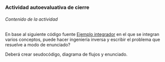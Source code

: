 ### Actividad autoevaluativa de cierre

###### Contenido de la actividad

En base al siguiente código fuente [Ejemplo integrador](./Ejemplo_integrador.c) en el que se integran varios conceptos, puede hacer ingeniería inversa y escribir el problema que resuelve a modo de enunciado? 

Deberá crear seudocódigo, diagrama de flujos y enunciado.
